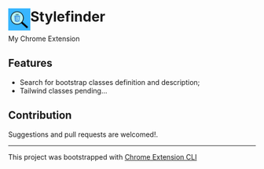 # <img src="public/icons/icon_48.png" width="45" align="left"> Stylefinder

My Chrome Extension

## Features

- Search for bootstrap classes definition and description;
- Tailwind classes pending...

## Contribution

Suggestions and pull requests are welcomed!.

---

This project was bootstrapped with [Chrome Extension CLI](https://github.com/dutiyesh/chrome-extension-cli)


